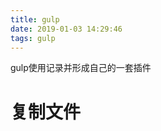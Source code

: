 ```yaml
---
title: gulp
date: 2019-01-03 14:29:46
tags: gulp
---
```


gulp使用记录并形成自己的一套插件

<!-- more -->

# 复制文件
